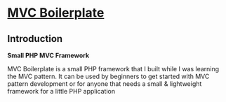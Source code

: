 [MVC Boilerplate](https://github.com/michaelandrew/mvc-boilerplate)
===========

## Introduction

**Small PHP MVC Framework**

MVC Boilerplate is a small PHP framework that I built while I was learning the MVC pattern.
It can be used by beginners to get started with MVC pattern development or for anyone that needs a small & lightweight framework for a little PHP application
